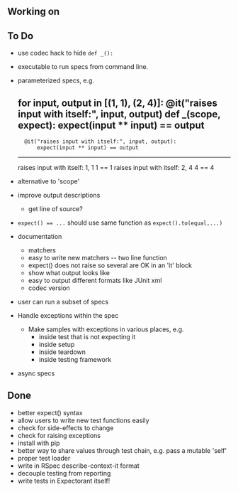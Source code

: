 ## Working on


## To Do

- use codec hack to hide `def _():`

- executable to run specs from command line.

- parameterized specs, e.g.

    for input, output in [(1, 1), (2, 4)]:
        @it("raises input with itself:", input, output)
        def _(scope, expect):
            expect(input ** input) == output
    ---
        @it("raises input with itself:", input, output):
            expect(input ** input) == output
    ---
    raises input with itself: 1, 1
        1 == 1
    raises input with itself: 2, 4
        4 == 4

- alternative to 'scope'

- improve output descriptions
    - get line of source?

- `expect() == ...` should use same function as `expect().to(equal,...)`

- documentation
    - matchers
    - easy to write new matchers -- two line function
    - expect() does not raise so several are OK in an 'it' block
    - show what output looks like
    - easy to output different formats like JUnit xml
    - codec version

- user can run a subset of specs

- Handle exceptions within the spec
    - Make samples with exceptions in various places, e.g.
        - inside test that is not expecting it
        - inside setup
        - inside teardown
        - inside testing framework

- async specs



## Done
- better expect() syntax
- allow users to write new test functions easily
- check for side-effects to change
- check for raising exceptions
- install with pip
- better way to share values through test chain, e.g. pass a mutable 'self'
- proper test loader
- write in RSpec describe-context-it format
- decouple testing from reporting
- write tests in Expectorant itself!


